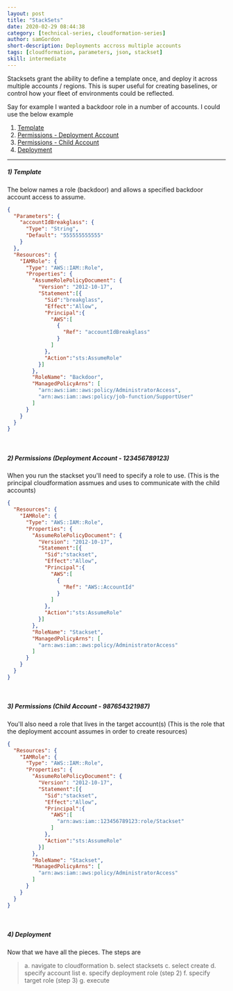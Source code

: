 ```yaml
---
layout: post
title: "StackSets"
date: 2020-02-29 08:44:38
category: [technical-series, cloudformation-series]
author: samGordon
short-description: Deployments accross multiple accounts
tags: [cloudformation, parameters, json, stackset]
skill: intermediate
---
```


Stacksets grant the ability to define a template once, and deploy it across multiple accounts / regions.
This is super useful for creating baselines, or control how your fleet of environments could be reflected.

Say for example I wanted a backdoor role in a number of accounts. I could use the below example

1. [Template](#template)
2. [Permissions - Deployment Account](#permissions-parent)
3. [Permissions - Child Account](#permissions-child)
4. [Deployment](#deployment)

---

<a name = "template"></a>
##### 1) Template

The below names a role (backdoor) and allows a specified backdoor account access to assume.

```json
{
  "Parameters": {
    "accountIdBreakglass": {
      "Type": "String",
      "Default": "555555555555"
    }
  },
  "Resources": {
    "IAMRole": {
      "Type": "AWS::IAM::Role",
      "Properties": {
        "AssumeRolePolicyDocument": {
          "Version": "2012-10-17",
          "Statement":[{
            "Sid":"breakglass",
            "Effect":"Allow",
            "Principal":{
              "AWS":[
                {
                  "Ref": "accountIdBreakglass"
                }
              ]
            },
            "Action":"sts:AssumeRole"
          }]
        },
        "RoleName": "Backdoor",
        "ManagedPolicyArns": [
          "arn:aws:iam::aws:policy/AdministratorAccess",  
          "arn:aws:iam::aws:policy/job-function/SupportUser"
        ]
      }
    }
  }
}
```

<br>

<a name = "permissions-parent"></a>
##### 2) Permissions (Deployment Account - 123456789123)

When you run the stackset you'll need to specify a role to use.
(This is the principal cloudformation assmues and uses to communicate with the child accounts)

```json
{
  "Resources": {
    "IAMRole": {
      "Type": "AWS::IAM::Role",
      "Properties": {
        "AssumeRolePolicyDocument": {
          "Version": "2012-10-17",
          "Statement":[{
            "Sid":"stackset",
            "Effect":"Allow",
            "Principal":{
              "AWS":[
                {
                  "Ref": "AWS::AccountId"
                }
              ]
            },
            "Action":"sts:AssumeRole"
          }]
        },
        "RoleName": "Stackset",
        "ManagedPolicyArns": [
          "arn:aws:iam::aws:policy/AdministratorAccess"
        ]
      }
    }
  }
}
```


<br>

<a name = "permissions-child"></a>
##### 3) Permissions (Child Account - 987654321987)

You'll also need a role that lives in the target account(s)
(This is the role that the deployment account assumes in order to create resources)

```json
{
  "Resources": {
    "IAMRole": {
      "Type": "AWS::IAM::Role",
      "Properties": {
        "AssumeRolePolicyDocument": {
          "Version": "2012-10-17",
          "Statement":[{
            "Sid":"stackset",
            "Effect":"Allow",
            "Principal":{
              "AWS":[
                "arn:aws:iam::123456789123:role/Stackset"
              ]
            },
            "Action":"sts:AssumeRole"
          }]
        },
        "RoleName": "Stackset",
        "ManagedPolicyArns": [
          "arn:aws:iam::aws:policy/AdministratorAccess"
        ]
      }
    }
  }
}
```

<br>

<a name = "deployment"></a>
##### 4) Deployment

Now that we have all the pieces. The steps are

> a. navigate to cloudformation
> b. select stacksets
> c. select create
> d. specify account list
> e. specify deployment role (step 2)
> f. specify target role (step 3)
> g. execute
